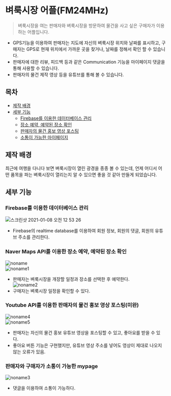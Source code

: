 # 벼룩시장 어플(FM24MHz)
> 벼룩시장을 여는 판매자와 벼룩시장을 방문하여 물건을 사고 싶은 구매자가 이용하는 어플입니다.
- GPS기능을 이용하여 판매자는 지도에 자신의 벼룩시장 위치와 날짜를 표시하고, 구매자는 GPS로 현재 위치에서 가까운 곳을 찾거나, 날짜를 정해서 확인 할 수 있습니다.
- 판매자에 대한 리뷰, 피드백 등과 같은 Communication 기능을 마이페이지 댓글을 통해 사용할 수 있습니다.
- 판매자의 물건 제작 영상 등을 유튜브를 통해 볼 수 있습니다.

## 목차
- [제작 배경](#제작-배경)  
- [세부 기능](#세부-기능)  
  - [Firebase를 이용한 데이터베이스 관리](#Firebase를-이용한-데이터베이스-관리)  
  - [장소 예약, 예약된 장소 확인](#Naver-Maps-API를-이용한-장소-예약,-예약된-장소-확인)  
  - [판매자의 물건 홍보 영상 포스팅](#Youtube-API를-이용한-판매자의-물건-홍보-영상-포스팅(미완))  
  - [소통이 가능한 마이페이지](#판매자와-구매자가-소통이-가능한-mypage)  

## 제작 배경
최근에 여행을 다니다 보면 벼룩시장이 열린 광경을 종종 볼 수 있는데, 언제 어디서 어떤 품목을 파는 벼룩시장이 열리는지 알 수 있으면 좋을 것 같아 만들게 되었습니다.  

## 세부 기능  
### Firebase를 이용한 데이터베이스 관리
![스크린샷 2021-01-08 오전 12 53 26](https://user-images.githubusercontent.com/48707020/103913562-03ea8e80-514c-11eb-951b-b2ba9c2f35de.png)  
- Firebase의 realtime database를 이용하여 회원 정보, 회원의 댓글, 회원의 유튜브 주소를 관리한다.  
### Naver Maps API를 이용한 장소 예약, 예약된 장소 확인
![noname](https://user-images.githubusercontent.com/48707020/103914274-ebc73f00-514c-11eb-9809-08ee0e0d62c6.png)  
![noname1](https://user-images.githubusercontent.com/48707020/103914280-ed910280-514c-11eb-9902-f6df7c7e380a.png)  
- 판매자는 벼룩시장을 개장할 일정과 장소를 선택한 후 예약한다.  
![noname2](https://user-images.githubusercontent.com/48707020/103914284-eec22f80-514c-11eb-8d94-c1ffaaf26872.png)  
- 구매자는 벼룩시장 일정을 확인할 수 있다.  
### Youtube API를 이용한 판매자의 물건 홍보 영상 포스팅(미완)
![noname4](https://user-images.githubusercontent.com/48707020/103914288-eff35c80-514c-11eb-88f8-227979688ef7.png)  
![noname5](https://user-images.githubusercontent.com/48707020/103914289-eff35c80-514c-11eb-9b6f-f77fd1a7c71c.png)  
- 판매자는 자신의 물건 홍보 유튜브 영상을 포스팅할 수 있고, 좋아요를 받을 수 있다.  
- 좋아요 버튼 기능은 구현했지만, 유튜브 영상 주소를 넣어도 영상이 제대로 나오지 않는 오류가 있음.  
### 판매자와 구매자가 소통이 가능한 mypage
![noname3](https://user-images.githubusercontent.com/48707020/103914285-ef5ac600-514c-11eb-8315-9efdedccbead.png)
- 댓글을 이용하여 소통이 가능하다.

